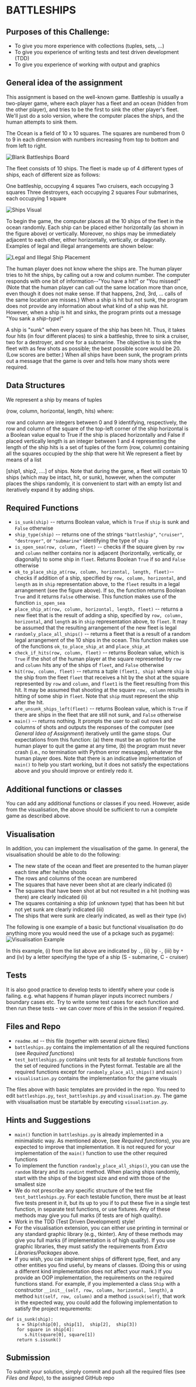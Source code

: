 # BATTLESHIPS
## Purposes of this Challenge:

 - To give you more experience with collections (tuples, sets, ...)
 - To give you experience of writing tests and test driven development (TDD)
 - To give you experience of working with output and graphics
   
## General idea of the assignment

This assignment is based on the well-known game. Battleship is usually a two-player game, where each player has a fleet and an ocean (hidden from the other player), and tries to be the first to sink the other player's fleet. We'll just do a solo version, where the computer places the ships, and the human attempts to sink them.

The Ocean is a field of 10 x 10 squares. The squares are numbered from 0 to 9 in each dimension with numbers increasing from top to bottom and from left to right.

![Blank Battleships Board](https://github.com/GeorgeCurd/Octopus_Battleships/assets/29147023/a7408f55-999b-478a-900e-b9dffe364660)


The fleet consists of 10 ships. The fleet is made up of 4 different types of ships, each of different size as follows:

One battleship, occupying 4 squares
Two cruisers, each occupying 3 squares
Three destroyers, each occupying 2 squares
Four submarines, each occupying 1 square

![Ships Visual](https://github.com/GeorgeCurd/Octopus_Battleships/assets/29147023/9e12c3cd-764a-47f6-ac84-7b823bceabdb)

To begin the game, the computer places all the 10 ships of the fleet in the ocean randomly. Each ship can be placed either horizontally (as shown in the figure above) or vertically. Moreover, no ships may be immediately adjacent to each other, either horizontally, vertically, or diagonally. Examples of legal and illegal arrangements are shown below:

![Legal and Illegal Ship Placement](https://github.com/GeorgeCurd/Octopus_Battleships/assets/29147023/0cd3d573-e5e7-4945-b844-9199dbf5cc1d)

The human player does not know where the ships are. The human player tries to hit the ships, by calling out a row and column number. The computer responds with one bit of information--"You have a hit!" or "You missed!" (Note that the human player can call out the same location more than once, even though it does not make sense. If that happens, 2nd, 3rd, ... calls of the same location are misses.) When a ship is hit but not sunk, the program does not provide any information about what kind of a ship was hit. However, when a ship is hit and sinks, the program prints out a message "You sank a  _ship-type_!"

A ship is "sunk" when every square of the ship has been hit. Thus, it takes four hits (in four different places) to sink a battleship, three to sink a cruiser, two for a destroyer, and one for a submarine. The objective is to sink the fleet with as few shots as possible; the best possible score would be 20. (Low scores are better.) When all ships have been sunk, the program prints out a message that the game is over and tells how many shots were required.

## Data Structures

We represent a ship by means of tuples

(row, column, horizontal, length, hits)
where:

row and column are integers between 0 and 9 identifying, respectively, the row and column of the square of the top-left corner of the ship
horizontal is a Boolean value equal to True if the ship is placed horizontally and False if placed vertically
length is an integer between 1 and 4 representing the length of the ship
hits is a set of tuples of the form (row, column) containing all the squares occupied by the ship that were hit
We represent a fleet by means of a list

[ship1, ship2, ....]
of ships. Note that during the game, a fleet will contain 10 ships (which may be intact, hit, or sunk), however, when the computer places the ships randomly, it is convenient to start with an empty list and iteratively expand it by adding ships.

## Required Functions 

 - `is_sunk(ship)` -- returns Boolean value, which is `True` if `ship` is sunk and `False` otherwise
 - `ship_type(ship)` -- returns one of the strings `"battleship"`, `"cruiser"`, `"destroyer"`, or `"submarine"` identifying the type of `ship`
 - `is_open_sea(row, column, fleet)` -- checks if the square given by `row` and `column` neither contains nor is adjacent (horizontally, vertically, or diagonally) to some ship in `fleet`. Returns Boolean `True` if so and `False` otherwise
 - `ok_to_place_ship_at(row, column, horizontal, length, fleet)`-- checks if addition of a ship, specified by `row, column, horizontal`, and `length` as in `ship` representation above, to the `fleet` results in a legal arrangement (see the figure above). If so, the function returns Boolean `True` and it returns `False` otherwise. This function makes use of the function `is_open_sea`
 - `place_ship_at(row, column, horizontal, length, fleet)` -- returns a new fleet that is the result of adding a ship, specified by `row, column, horizontal`, and `length` as in `ship` representation above, to `fleet`. It may be assumed that the resulting arrangement of the new fleet is legal
 - `randomly_place_all_ships()` -- returns a fleet that is a result of a random legal arrangement of the 10 ships in the ocean. This function makes use of the functions `ok_to_place_ship_at` and `place_ship_at` 
- `check_if_hits(row, column, fleet)` --  returns Boolean value, which is `True` if the shot of the human player at the square represented by `row` and `column` hits any of the ships of `fleet`, and `False` otherwise
- `hit(row, column, fleet)` -- returns a tuple `(fleet1, ship)` where `ship` is the ship from the fleet `fleet` that receives a hit by the shot at the square represented by `row` and `column`, and `fleet1` is the fleet resulting from this hit. It may be assumed that shooting at the square `row, column` results in hitting of some ship in `fleet`. Note that `ship` must represent the ship after the hit.
- `are_unsunk_ships_left(fleet)` -- returns Boolean value, which is `True` if there are ships in the fleet that are still not sunk, and `False` otherwise
- `main()` -- returns nothing. It prompts the user to call out rows and columns of shots and outputs the responses of the computer (see *General Idea of Assignment*) iteratively until the game stops. Our expectations from this function: (a) there must be an option for the human player to quit the game at any time, (b) the program must never crash (i.e., no termination with Python error messages), whatever the human player does. Note that there is an indicative implementation of `main()` to help you start working, but it does not satisfy the expectations above and you should improve or entirely redo it.

## Additional functions or classes

You can add any additional functions or classes if you need. However, aside from the visualisation, the above should be sufficient to run a complete game as described above. 

## Visualisation
In addition, you can implement the visualisation of the game. In general, the visualisation should be able to do the following:

 - The new state of the ocean and fleet are presented to the human player each time after he/she shoots
 - The rows and columns of the ocean are numbered
 - The squares that have never been shot at are clearly indicated (i)
 - The squares that have been shot at but not resulted in a hit (nothing was there) are clearly indicated (ii)
 - The squares containing a ship (of unknown type) that has been hit but not yet sunk are clearly indicated (iii)
 - The ships that were sunk are clearly indicated, as well as their type (iv)
 
 The following is one example of a basic but functional visualisation (to do anything more you would need the use of a pckage such as pygame):
![Visualisation Example](https://www.dcs.bbk.ac.uk/~vlad/pop1/project2021/visualisation.PNG)

In this example, (i) from the list above are indicated by `.`, (ii) by `-`, (iii) by `*` and (iv) by a letter specifying the type of a ship (S - submarine, C - cruiser)

## Tests

It is also good practice to develop tests to identify where your code is failing. e.g. what happens if human player inputs incorrect numbers / boundary cases etc. Try to write some test cases for each function and then run these tests - we can cover more of this in the session if required. 

## Files and Repo

- `readme.md` -- this file (together with several picture files)
- `battleships.py` contains the implementation of all the required functions (see *Required functions*)
- `test_battleships.py` contains unit tests for all *testable* functions from the set of required functions in the Pytest format. Testable are all the required functions except for `randomly_place_all_ships()`  and `main()`
- `visualisation.py` contains the implementation for the game visuals

The files above with basic templates are provided in the repo. You need to  edit `battleships.py`, `test_battleships.py` and `visualisation.py`. The game with visualisation must be startable by executing `visualisation.py`.

## Hints and Suggestions
- `main()` function in `battleships.py` is already implemented in a minimalistic way. As mentioned above, (see *Required functions*), you are expected to improve that implementation. It is not requred for your implementation of the `main()` function to use the other required functions
- To implement the function `randomly_place_all_ships()`, you can use the `random` library and its `randint` method. When placing ships randomly, start with the ships of the biggest size and end with those of the smallest size
- We do not prescribe any specific structure of the test file `test_battleships.py`. For each testable function, there must be at least five tests present in it, but its up to you if to put these five in a single test function, in separate test functions, or use fixtures. Any of these methods may give you full marks (if tests are of high quality).  
- Work in the TDD (Test Driven Development) style!
- For the visualisation extension, you can either use printing in terminal or any standard graphic library (e.g., tkinter). Any of these methods may give you full marks (if implementation is of high quality). If you use graphic libraries, they must satisfy the requirements from *Extra Libraries/Packages* above.
- If you wish, you can implement ships of different type, fleet, and any other entities you find useful, by means of classes. (Doing this or using a different kind implementation does not affect your mark.) If you provide an OOP implementation, the requirements on the required functions stand. For example, if you implemented a class `Ship` with a constructor  `__init__(self, row, column, horizontal, length)`, a method `hit(self, row, column)` and a method `issuck(self)`, that work in the expected way, you could add the following implementation to satisfy the project requrements: 

```
def is_sunk(ship):
    s = Ship(ship[0], ship[1],  ship[2],  ship[3])
    for square in ship[4]:
       s.hit(square[0], square[1])
    return s.issunk()
```

## Submission

To submit your solution, simply commit and push all the required files (see *Files and Repo*), to the assigned GitHub repo

